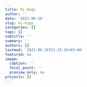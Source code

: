 ```yaml
---
title: Hi Hugo
author: ''
date: '2021-06-26'
slug: hi-hugo
categories: []
tags: []
subtitle: ''
summary: ''
authors: []
lastmod: '2021-06-26T21:35:26+03:00'
featured: no
image:
  caption: ''
  focal_point: ''
  preview_only: no
projects: []
---
```

